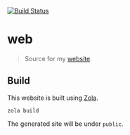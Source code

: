 [![Build Status][build-img]][build-url]

# web

> Source for my [website][site].

## Build

This website is built using [Zola][zola].

```shell
zola build
```

The generated site will be under `public`.

[build-img]: https://travis-ci.com/janbaudisch/web.svg?branch=master
[build-url]: https://travis-ci.com/janbaudisch/web
[site]: https://janbaudisch.dev
[zola]: https://getzola.org

